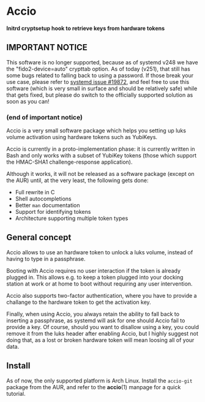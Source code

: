 # Accio
**Initrd cryptsetup hook to retrieve keys from hardware tokens**

## IMPORTANT NOTICE

This software is no longer supported, because as of systemd v248 we have the "fido2-device=auto" crypttab option. As of today (v251), that still has some bugs related to falling back to using a password. If those break your use case, please refer to [systemd issue #19872](https://github.com/systemd/systemd/issues/19872), and feel free to use this software (which is very small in surface and should be relatively safe) while that gets fixed, but please do switch to the officially supported solution as soon as you can!

### (end of important notice)

Accio is a very small software package which helps you setting up luks volume activation using hardware tokens such as YubiKeys.

Accio is currently in a proto-implementation phase: it is currently written in Bash and only works with a subset of YubiKey tokens (those which support the HMAC-SHA1 challenge-response application).

Although it works, it will not be released as a software package (except on the AUR) until, at the very least, the following gets done:
- Full rewrite in C
- Shell autocompletions
- Better `man` documentation
- Support for identifying tokens
- Architecture supporting multiple token types

## General concept
Accio allows to use an hardware token to unlock a luks volume, instead of having to type in a passphrase.

Booting with Accio requires no user interaction if the token is already plugged in. This allows e.g. to keep a token plugged into your docking station at work or at home to boot without requiring any user intervention.

Accio also supports two-factor authentication, where you have to provide a challange to the hardware token to get the activation key.

Finally, when using Accio, you always retain the ability to fall back to inserting a passphrase, as systemd will ask for one should Accio fail to provide a key. Of course, should you want to disallow using a key, you could remove it from the luks header after enabling Accio, but I highly suggest not doing that, as a lost or broken hardware token will mean loosing all of your data.

## Install

As of now, the only supported platform is Arch Linux. Install the `accio-git` package from the AUR, and refer to the **accio**(1) manpage for a quick tutorial.

